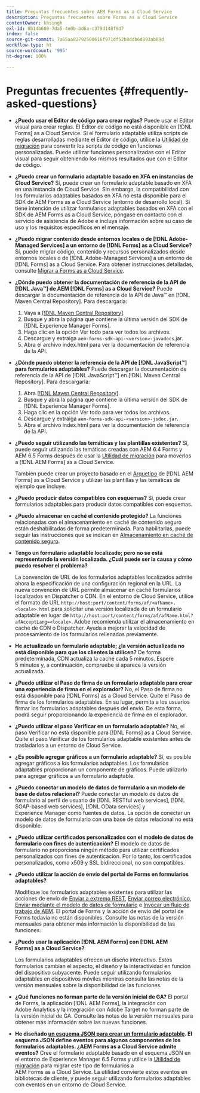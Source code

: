 ```yaml
---
title: Preguntas frecuentes sobre AEM Forms as a Cloud Service
description: Preguntas frecuentes sobre Forms as a Cloud Service
contentOwner: khsingh
exl-id: 0b14b680-7da5-4e0b-bd6a-c379d148f9d7
index: false
source-git-commit: 7a65aa82792500616f971df52b8ddb6d893ab89d
workflow-type: ht
source-wordcount: '995'
ht-degree: 100%

---
```


# Preguntas frecuentes {#frequently-asked-questions}

* **¿Puedo usar el Editor de código para crear reglas?**
Puede usar el Editor visual para crear reglas. El Editor de código no está disponible en [!DNL Forms] as a Cloud Service. Si el formulario adaptable utiliza scripts de reglas desarrolladas mediante el Editor de código, utilice la [Utilidad de migración](migrate-to-forms-as-a-cloud-service.md) para convertir los scripts de código en funciones personalizadas. Puede utilizar funciones personalizadas con el Editor visual para seguir obteniendo los mismos resultados que con el Editor de código.

* **¿Puedo crear un formulario adaptable basado en XFA en instancias de Cloud Service?**
Sí, puede crear un formulario adaptable basado en XFA en una instancia de Cloud Service. Sin embargo, la compatibilidad con los formularios adaptables basados en XFA no está disponible para el SDK de AEM Forms as a Cloud Service (entorno de desarrollo local). Si tiene intención de utilizar formularios adaptables basados en XFA con el SDK de AEM Forms as a Cloud Service, póngase en contacto con el servicio de asistencia de Adobe e incluya información sobre su caso de uso y los requisitos específicos en el mensaje.

<!-- * **Can I use an XDP as a Document of Record (DoR) template? Is Forms Designer included in AEM Forms as a Cloud Service license?** 

  Yes, you can use an XDP as a Document of Record template on Cloud Service instances. However, support to use XDP as a Document of Record template is not available for AEM Forms as a Cloud Service SDK (Local development environment). -->

* **¿Puedo migrar contenido desde entornos locales o de [!DNL Adobe-Managed Services] a un entorno de [!DNL Forms] as a Cloud Service?**
Sí, puede migrar código, contenido y recursos personalizados desde entornos locales o de [!DNL Adobe-Managed Services] a un entorno de [!DNL Forms] as a Cloud Service. Para obtener instrucciones detalladas, consulte [Migrar a Forms as a Cloud Service](migrate-to-forms-as-a-cloud-service.md).

<!-- You can use package manager or Experience Manager UI to [export and import Forms and related assets](import-export-forms-templates.md), use the migration utility to make your existing assets compatible with [!DNL Forms] as a Cloud Service, use the [Best Practices Analyzer](https://experienceleague.adobe.com/docs/experience-manager-cloud-service/moving/cloud-migration/best-practices-analyzer/overview-best-practices-analyzer.html?lang=en#best-practices-analyzer) tool to find the features and APIs that require changes and updated before migration, and use the [Content Transfer Tools](https://docs.adobe.com/content/help/en/experience-manager-cloud-service/moving/home.html) to move your custom code without refactoring it. -->

* **¿Dónde puedo obtener la documentación de referencia de la API de [!DNL Java™] de AEM [!DNL Forms] as a Cloud Service?**
Puede descargar la documentación de referencia de la API de Java™ en [!DNL Maven Central Repository]. Para descargarla:
   1. Vaya a [[!DNL Maven Central Repository]](https://mvnrepository.com/artifact/com.adobe.aem/aem-forms-sdk-api).
   1. Busque y abra la página que contiene la última versión del SDK de [!DNL Experience Manager Forms].
   1. Haga clic en la opción Ver todo para ver todos los archivos.
   1. Descargue y extraiga `aem-forms-sdk-api-<version>-javadocs`.jar.
   1. Abra el archivo index.html para ver la documentación de referencia de la API.

* **¿Dónde puedo obtener la referencia de la API de [!DNL JavaScript™] para formularios adaptables?**
Puede descargar la documentación de referencia de la API de [!DNL JavaScript™] en [!DNL  Maven Central Repository]. Para descargarla:
   1. Abra [[!DNL Maven Central Repository]](https://mvnrepository.com/artifact/com.adobe.aem/aem-forms-sdk-api).
   1. Busque y abra la página que contiene la última versión del SDK de [!DNL Experience Manager Forms].
   1. Haga clic en la opción Ver todo para ver todos los archivos.
   1. Descargue y extraiga `aem-forms-sdk-api-<version>-jsdoc.jar`.
   1. Abra el archivo index.html para ver la documentación de referencia de la API.

* **¿Puedo seguir utilizando las temáticas y las plantillas existentes?**
Sí, puede seguir utilizando las temáticas creadas con AEM 6.4 Forms y AEM 6.5 Forms después de usar la [Utilidad de migración](migrate-to-forms-as-a-cloud-service.md) para moverlos a [!DNL AEM Forms] as a Cloud Service.

  También puede crear un proyecto basado en el [Arquetipo](setup-local-development-environment.md#forms-cloud-service-local-development-environment) de [!DNL AEM Forms] as a Cloud Service y utilizar las plantillas y las temáticas de ejemplo que incluye.

* **¿Puedo producir datos compatibles con esquemas?**
Sí, puede crear formularios adaptables para producir datos compatibles con esquemas.

<!-- * **Can I pass custom parameters to the prefill service?**
Custom parameters are planned for an upcoming release. -->

* **¿Puedo almacenar en caché el contenido protegido?**
La funciones relacionadas con el almacenamiento en caché de contenido seguro están deshabilitadas de forma predeterminada. Para habilitarlas, puede seguir las instrucciones que se indican en [Almacenamiento en caché de contenido seguro](https://experienceleague.adobe.com/docs/experience-manager-dispatcher/using/configuring/permissions-cache.html?lang=es).

* **Tengo un formulario adaptable localizado; pero no se está representando la versión localizada. ¿Cuál puede ser la causa y cómo puedo resolver el problema?**

  La convención de URL de los formularios adaptables localizados admite ahora la especificación de una configuración regional en la URL. La nueva convención de URL permite almacenar en caché formularios localizados en Dispatcher o CDN. En el entorno de Cloud Service, utilice el formato de URL `http://host:port/content/forms/af/<afName>.<locale>.html` para solicitar una versión localizada de un formulario adaptable en lugar de `http://host:port/content/forms/af/afName.html?afAcceptLang=<locale>`. Adobe recomienda utilizar el almacenamiento en caché de CDN o Dispatcher. Ayuda a mejorar la velocidad de procesamiento de los formularios rellenados previamente.

* **He actualizado un formulario adaptable; ¿la versión actualizada no está disponible para que los clientes la utilicen?**
De forma predeterminada, CDN actualiza la caché cada 5 minutos. Espere 5 minutos y, a continuación, compruebe si aparece la versión actualizada.

* **¿Puedo utilizar el Paso de firma de un formulario adaptable para crear una experiencia de firma en el explorador?**
No, el Paso de firma no está disponible para [!DNL Forms] as a Cloud Service. Quite el Paso de firma de los formularios adaptables. En su lugar, permita a los usuarios firmar los formularios adaptables después del envío. De esta forma, podrá seguir proporcionando la experiencia de firma en el explorador.

* **¿Puedo utilizar el paso Verificar en un formulario adaptable?**
No, el paso Verificar no está disponible para [!DNL Forms] as a Cloud Service. Quite el paso Verificar de los formularios adaptable existentes antes de trasladarlos a un entorno de Cloud Service.

* **¿Es posible agregar gráficos a un formulario adaptable?**
Sí, es posible agregar gráficos a los formularios adaptables. Los formularios adaptables proporcionan un componente de gráficos. Puede utilizarlo para agregar gráficos a un formulario adaptable.

* **¿Puedo conectar un modelo de datos de formulario a un modelo de base de datos relacional?**
Puede conectar un modelo de datos de formulario al perfil de usuario de [!DNL RESTful web services], [!DNL SOAP-based web services], [!DNL OData services] y Experience Manager como fuentes de datos. La opción de conectar un modelo de datos de formulario con una base de datos relacional no está disponible.

* **¿Puedo utilizar certificados personalizados con el modelo de datos de formulario con fines de autenticación?**
El modelo de datos de formulario no proporciona ningún método para utilizar certificados personalizados con fines de autenticación. Por lo tanto, los certificados personalizados, como x509 y SSL bidireccional, no son compatibles.

* **¿Puedo utilizar la acción de envío del portal de Forms en formularios adaptables?**

  Modifique los formularios adaptables existentes para utilizar las acciones de envío de [Enviar a extremo REST](configuring-submit-actions.md#submit-to-rest-endpoint), [Enviar correo electrónico](configuring-submit-actions.md#send-email), [Enviar mediante el modelo de datos de formulario](configuring-submit-actions.md#submit-using-form-data-model) e [Invocar un flujo de trabajo de AEM](configuring-submit-actions.md#invoke-an-aem-workflow). El portal de Forms y la acción de envío del portal de Forms todavía no están disponibles. Consulte las notas de la versión mensuales para obtener más información la disponibilidad de las funciones.

* **¿Puedo usar la aplicación [!DNL AEM Forms] con [!DNL AEM Forms] as a Cloud Service?**

  Los formularios adaptables ofrecen un diseño interactivo. Estos formularios cambian el aspecto, el diseño y la interactividad en función del dispositivo subyacente. Puede seguir utilizando formularios adaptables en dispositivos móviles mientras consulta las notas de la versión mensuales sobre la disponibilidad de las funciones.

* **¿Qué funciones no forman parte de la versión inicial de GA?**
El portal de Forms, la aplicación [!DNL AEM Forms], la integración con Adobe Analytics y la integración con Adobe Target no forman parte de la versión inicial de GA. Consulte las notas de la versión mensuales para obtener más información sobre las nuevas funciones.

* **He diseñado [un esquema JSON para crear un formulario adaptable](adaptive-form-json-schema-form-model.md). El esquema JSON define eventos para algunos componentes de los formularios adaptables. ¿AEM Forms as a Cloud Service admite eventos?**
Cree el formulario adaptable basado en el esquema JSON en el entorno de Experience Manager 6.5 Forms y utilice la [Utilidad de migración](migrate-to-forms-as-a-cloud-service.md) para migrar este tipo de formularios a AEM Forms as a Cloud Service. La utilidad convierte estos eventos en bibliotecas de cliente, y puede seguir utilizando formularios adaptables con eventos en un entorno de Cloud Service.

<!-- 

* **Is there any AEM Forms as a Cloud Service connector for Microsoft Power Automate?**

  Yes, Adobe provides an Adobe Experience Manager connector to access [Adobe Experience Manager Forms - Communication capabilities](https://experienceleague.adobe.com/docs/experience-manager-cloud-service/content/forms/using-communications/aem-forms-cloud-service-communications-introduction.html) through Microsoft Power Automate. You can create a PDF document that is based on a form design and XML form data or create PostScript (PS), Printer Command Language (PCL), Zebra Printing Language (ZPL) and other Printer Definition Language documents. 

  You can get started with Adobe Experience Manager easily with just a few steps:

  1. Generate the Service credentials: Use Adobe Experience Manager Developer Console to [generate](https://experienceleague.adobe.com/docs/experience-manager-learn/getting-started-with-aem-headless/authentication/service-credentials.html?#generate-service-credentials) the service credentials.  
  
  1. Setup your connection: Add your service credentials to the Adobe Experience Manager Connector. You can get crdential from service credential JSON and copy these credential details to your one-time connection setup:

    * AEM Server
    * Organization ID 
    * Client ID
    * Client Secret
    * Technical Account ID
    * Meta Scopes
    * Private Key - base64 encoded keys are accepted
    * Adobe IMS Host URL

    <br> 
    
    ![Use your Service Credential JSON for credential details](assets/forms-aem-pa-connector-connection.png)

    A sample Service Credential JSON file fields mapped to Adobe Experience Manager connector for Microsoft Power Automate.

    -->


